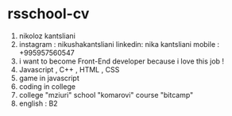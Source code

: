 # rsschool-cv
1. nikoloz kantsliani
2. instagram : nikushakantsliani 
   linkedin: nika kantsliani
   mobile : +995957560547
3. i want to become Front-End developer because i love this job ! 
4. Javascript , C++ , HTML , CSS 
5. game in javascript 
6. coding in college  
7. college "mziuri" school "komarovi"  course "bitcamp"
8. english : B2




